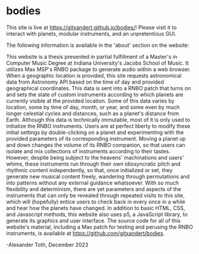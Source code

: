 # bodies

This site is live at https://gitxandert.github.io/bodies/! Please visit it to interact with planets, modular instruments, and an unpretentious GUI.

The following information is available in the 'about' section on the website:

This website is a thesis presented in partial fulfillment of a Master's in Computer Music Degree at Indiana University's Jacobs School of Music. It utilizes Max MSP's RNBO package to generate audio within a web browser. When a geographic location is provided, this site requests astronomical data from Astronomy API based on the time of day and provided geographical coordinates. This data is sent into a RNBO patch that turns on and sets the state of custom instruments according to which planets are currently visible at the provided location. Some of this data varies by location, some by time of day, month, or year, and some even by much longer celestial cycles and distances, such as a planet's distance from Earth. Although this data is technically immutable, most of it is only used to initialize the RNBO instruments. Users are at perfect liberty to modify these initial settings by double-clicking on a planet and experimenting with the provided parameters of its corresponding instrument. Moving a planet up and down changes the volume of its RNBO companion, so that users can isolate and mix collections of instruments according to their tastes. However, despite being subject to the heavens' machinations and users' whims, these instruments run through their own idiosyncratic pitch and rhythmic content independently, so that, once initialized or set, they generate new musical content freely, wandering through permutations and into patterns without any external guidance whatsoever. With so much flexibility and determinism, there are yet parameters and aspects of the instruments that can only be revealed through repeated visits to this site, which will (hopefully) entice users to check back in every once in a while and hear how the planets have changed. In addition to basic HTML, CSS, and Javascript methods, this website also uses p5, a JavaScript library, to generate its graphics and user interface. The source code for all of this website's material, including a Max patch for testing and perusing the RNBO instruments, is available at https://github.com/gitxandert/bodies.

-Alexander Toth, December 2023
